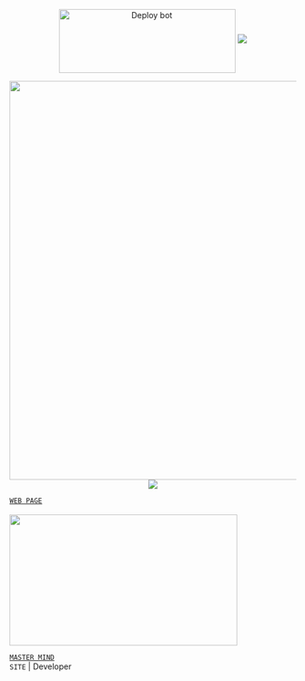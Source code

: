   <p align="center">
<a href="https://github.com/MrMasterOfc/REALTIME-CHATAPP-PHP/fork" target="blank"><img align="center" src="https://i.imgur.com/cxaSEWe.png" alt="Deploy bot" height="112" width="310" /></a>
     
<img src="https://user-images.githubusercontent.com/73097560/115834477-dbab4500-a447-11eb-908a-139a6edaec5c.gif">
   <p align="center">
<a href="https://github.com/MrMasterOfc">
    <img src="https://github.com/MrMasterOfc/ChatApp-Backup/blob/main/Screenshot%202024-11-19%20230043.png" width="700px">
  </a>
<img src="https://user-images.githubusercontent.com/73097560/115834477-dbab4500-a447-11eb-908a-139a6edaec5c.gif">
<br>

[`WEB PAGE`](https://master-mind-omega.vercel.app/)
<br>
<br>
<a href="https://github.com/MrMasterOfc"><img src="https://telegra.ph/file/2ecbe4f7be3f49515d9c5.jpg" width="400" height="230"></a> 

[`MASTER MIND`](https://wa.me/+94720797915) 
<br>
`SITE` | Developer

